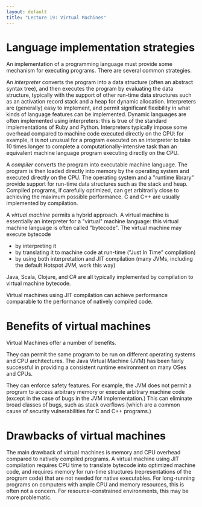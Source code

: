 ```yaml
---
layout: default
title: "Lecture 19: Virtual Machines"
---
```


# Language implementation strategies

An implementation of a programming language must provide some mechanism for executing programs.  There are several common strategies.

An *interpreter* converts the program into a data structure (often an abstract syntax tree), and then executes the program by evaluating the data structure, typically with the support of other run-time data structures such as an activation record stack and a heap for dynamic allocation.  Interpreters are (generally) easy to implement, and permit significant flexibility in what kinds of language features can be implemented.  Dynamic languages are often implemented using interpreters: this is true of the standard implementations of Ruby and Python.  Interpreters typically impose some overhead compared to machine code executed directly on the CPU: for example, it is not unusual for a program executed on an interpreter to take 10 times longer to complete a computationally-intensive task than an equivalent machine language program executing directly on the CPU.

A *compiler* converts the program into executable machine language.  The program is then loaded directly into memory by the operating system and executed directly on the CPU.  The operating system and a "runtime library" provide support for run-time data structures such as the stack and heap.  Compiled programs, if carefully optimized, can get arbitrarily close to achieving the maximum possible performance.  C and C++ are usually implemented by compilation.

A *virtual machine* permits a hybrid approach.  A virtual machine is essentially an interpreter for a "virtual" machine language: this virtual machine language is often called "bytecode".  The virtual machine may execute bytecode

* by interpreting it
* by translating it to machine code at run-time ("Just In Time" compilation)
* by using both interpretation and JIT compilation (many JVMs, including the default Hotspot JVM, work this way)

Java, Scala, Clojure, and C# are all typically implemented by compilation to virtual machine bytecode.

Virtual machines using JIT compilation can achieve performance comparable to the performance of natively compiled code.

# Benefits of virtual machines

Virtual Machines offer a number of benefits.

They can permit the same program to be run on different operating systems and CPU architectures.  The Java Virtual Machine (JVM) has been fairly successful in providing a consistent runtime environment on many OSes and CPUs.

They can enforce safety features.  For example, the JVM does not permit a program to access arbitrary memory or execute arbitrary machine code (except in the case of bugs in the JVM implementation.)  This can eliminate broad classes of bugs, such as stack overflows (which are a common cause of security vulnerabilities for C and C++ programs.)

# Drawbacks of virtual machines

The main drawback of virtual machines is memory and CPU overhead compared to natively compiled programs.  A virtual machine using JIT compilation requires CPU time to translate bytecode into optimized machine code, and requires memory for run-time structures (representations of the program code) that are not needed for native executables.  For long-running programs on computers with ample CPU and memory resources, this is often not a concern.  For resource-constrained environments, this may be more problematic.

<!-- vim:set wrap: ­-->
<!-- vim:set linebreak: -->
<!-- vim:set nolist: -->
